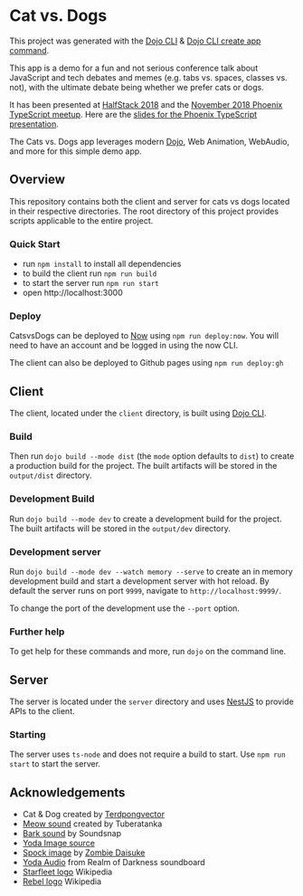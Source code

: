 # Cat vs. Dogs

This project was generated with the [Dojo CLI] & [Dojo CLI create app command](https://github.com/dojo/cli-create-app).

This app is a demo for a fun and not serious conference talk about JavaScript and tech debates and memes (e.g. tabs vs. spaces, classes vs. not), with the ultimate debate being whether we prefer cats or dogs.

It has been presented at [HalfStack 2018](https://halfstackconf.com/london/2018/) and the [November 2018 Phoenix TypeScript meetup](https://www.meetup.com/Phoenix-TypeScript/events/255940576/). Here are the [slides for the Phoenix TypeScript presentation](https://devpaul.github.io/catsvsdogs-slides/#/19).

The Cats vs. Dogs app leverages modern [Dojo], Web Animation, WebAudio, and more for this simple demo app.

## Overview

This repository contains both the client and server for cats vs dogs located in their respective directories. The root directory of this project provides scripts applicable to the entire project.

### Quick Start

* run `npm install` to install all dependencies
* to build the client run `npm run build`
* to start the server run `npm run start`
* open http://localhost:3000

### Deploy

CatsvsDogs can be deployed to [Now] using `npm run deploy:now`. You will need to have an account and be logged in using the now CLI.

The client can also be deployed to Github pages using `npm run deploy:gh`

## Client

The client, located under the `client` directory, is built using [Dojo CLI].

### Build

Then run `dojo build --mode dist` (the `mode` option defaults to `dist`) to create a production build for the project. The built artifacts will be stored in the `output/dist` directory.

### Development Build

Run `dojo build --mode dev` to create a development build for the project. The built artifacts will be stored in the `output/dev` directory.

### Development server

Run `dojo build --mode dev --watch memory --serve` to create an in memory development build and start a development server with hot reload. By default the server runs on port `9999`, navigate to `http://localhost:9999/`.

To change the port of the development use the `--port` option.

### Further help

To get help for these commands and more, run `dojo` on the command line.

## Server

The server is located under the `server` directory and uses [NestJS] to provide APIs to the client.

### Starting

The server uses `ts-node` and does not require a build to start. Use `npm run start` to start the server.

## Acknowledgements

* Cat & Dog created by [Terdpongvector](https://www.freepik.com/terdpongvector)
* [Meow sound](https://freesound.org/people/tuberatanka/sounds/110011/) created by Tuberatanka
* [Bark sound](https://www.soundsnap.com/audio/mp3/248977/Large%20Dog%20Bark%203.mp3) by Soundsnap
* [Yoda Image source](https://bankkita.com/images/yoda-clipart-small-3.jpg)
* [Spock image](https://www.deviantart.com/zombiedaisuke/art/StarTrek-Chibi-KS-145877655) by [Zombie Daisuke](https://www.deviantart.com/zombiedaisuke)
* [Yoda Audio](http://www.realmofdarkness.net/sb/sw-yoda/) from Realm of Darkness soundboard
* [Starfleet logo](https://upload.wikimedia.org/wikipedia/commons/6/66/USS_Enterprise_Patch.svg) Wikipedia
* [Rebel logo](https://upload.wikimedia.org/wikipedia/commons/2/2a/Rebel_Alliance_logo.svg) Wikipedia

[Dojo]: https://dojo.io/
[Dojo CLI]: https://github.com/dojo/cli
[NestJS]: https://nestjs.com
[Now]: (https://zeit.co/now)
